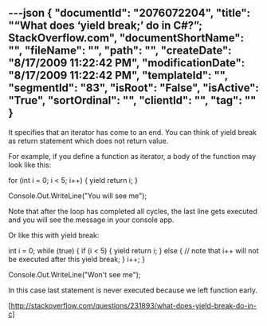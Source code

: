 ---json
{
  "documentId": "2076072204",
  "title": "“What does ‘yield break;’ do in C#?”; StackOverflow.com",
  "documentShortName": "",
  "fileName": "",
  "path": "",
  "createDate": "8/17/2009 11:22:42 PM",
  "modificationDate": "8/17/2009 11:22:42 PM",
  "templateId": "",
  "segmentId": "83",
  "isRoot": "False",
  "isActive": "True",
  "sortOrdinal": "",
  "clientId": "",
  "tag": ""
}
---

It specifies that an iterator has come to an end. You can think of yield break as return statement which does not return value.

For example, if you define a function as iterator, a body of the function may look like this:

for (int i = 0; i &lt; 5; i++) {
    yield return i;
}

Console.Out.WriteLine(&quot;You will see me&quot;);

Note that after the loop has completed all cycles, the last line gets executed and you will see the message in your console app.

Or like this with yield break:

int i = 0;
while (true) {
    if (i &lt; 5) {
        yield return i;
    } else {
        // note that i++ will not be executed after this
        yield break;
    }
    i++;
}

Console.Out.WriteLine(&quot;Won't see me&quot;);

In this case last statement is never executed because we left function early.

[http://stackoverflow.com/questions/231893/what-does-yield-break-do-in-c]
